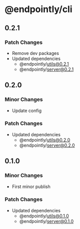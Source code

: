# @endpointly/cli

## 0.2.1

### Patch Changes

- Remove dev packages
- Updated dependencies
  - @endpointly/utils@0.2.1
  - @endpointly/server@0.2.1

## 0.2.0

### Minor Changes

- Update config

### Patch Changes

- Updated dependencies
  - @endpointly/utils@0.2.0
  - @endpointly/server@0.2.0

## 0.1.0

### Minor Changes

- First minor publish

### Patch Changes

- Updated dependencies
  - @endpointly/utils@0.1.0
  - @endpointly/server@0.1.0
